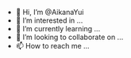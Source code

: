 - 👋 Hi, I’m @AikanaYui
- 👀 I’m interested in ...
- 🌱 I’m currently learning ...
- 💞️ I’m looking to collaborate on ...
- 📫 How to reach me ...

<!---
AikanaYui/AikanaYui is a ✨ special ✨ repository because its `README.md` (this file) appears on your GitHub profile.
You can click the Preview link to take a look at your changes.
--->
